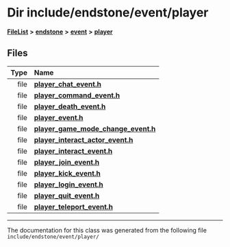 

# Dir include/endstone/event/player



[**FileList**](files.md) **>** [**endstone**](dir_6cf277b678674f97c7a2b6b3b2447b33.md) **>** [**event**](dir_f1d783c0ad83ee143d16e768ebca51c8.md) **>** [**player**](dir_7c05c37b25e9c9eccd9c63c2d313ba28.md)












## Files

| Type | Name |
| ---: | :--- |
| file | [**player\_chat\_event.h**](player__chat__event_8h.md) <br> |
| file | [**player\_command\_event.h**](player__command__event_8h.md) <br> |
| file | [**player\_death\_event.h**](player__death__event_8h.md) <br> |
| file | [**player\_event.h**](player__event_8h.md) <br> |
| file | [**player\_game\_mode\_change\_event.h**](player__game__mode__change__event_8h.md) <br> |
| file | [**player\_interact\_actor\_event.h**](player__interact__actor__event_8h.md) <br> |
| file | [**player\_interact\_event.h**](player__interact__event_8h.md) <br> |
| file | [**player\_join\_event.h**](player__join__event_8h.md) <br> |
| file | [**player\_kick\_event.h**](player__kick__event_8h.md) <br> |
| file | [**player\_login\_event.h**](player__login__event_8h.md) <br> |
| file | [**player\_quit\_event.h**](player__quit__event_8h.md) <br> |
| file | [**player\_teleport\_event.h**](player__teleport__event_8h.md) <br> |



























































------------------------------
The documentation for this class was generated from the following file `include/endstone/event/player/`

